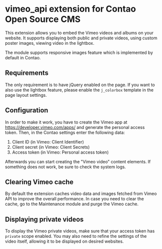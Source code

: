 vimeo_api extension for Contao Open Source CMS
==============================================

This extension allows you to embed the Vimeo videos and albums on your website. It supports displaying both public and private videos, using custom poster images, viewing video in the lightbox.

The module supports responsive images feature which is implemented by default in Contao.

## Requirements

The only requirement is to have jQuery enabled on the page. If you want to also use the lightbox feature, please enable the ```j_colorbox``` template in the page layout settings.

## Configuration

In order to make it work, you have to create the Vimeo app at <https://developer.vimeo.com/apps/> and generate the personal access token. Then, in the Contao settings enter the following data:

1. Client ID (in Vimeo: Client Identifier)
2. Client secret (in Vimeo: Client Secrets)
3. Access token (in Vimeo: Personal access token)

Afterwards you can start creating the "Vimeo video" content elements. If something does not work, be sure to check the system logs.

## Clearing Vimeo cache

By default the extension caches video data and images fetched from Vimeo API to improve the overall performance. In case you need to clear the cache, go to the Maintenance module and purge the Vimeo cache.

## Displaying private videos

To display the Vimeo private videos, make sure that your access token has ```private``` scope enabled. You may also need to refine the settings of the video itself, allowing it to be displayed on desired websites.